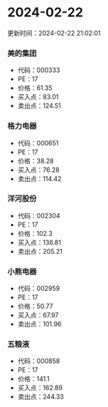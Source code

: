 # 2024-02-22 
 更新时间：2024-02-22 21:02:01 

### 美的集团
* 代码：000333
* PE：17
* 价格：61.35
* 买入点：83.01
* 卖出点：124.51

### 格力电器
* 代码：000651
* PE：17
* 价格：38.28
* 买入点：76.28
* 卖出点：114.42

### 洋河股份
* 代码：002304
* PE：17
* 价格：102.3
* 买入点：136.81
* 卖出点：205.21

### 小熊电器
* 代码：002959
* PE：17
* 价格：50.77
* 买入点：67.97
* 卖出点：101.96

### 五粮液
* 代码：000858
* PE：17
* 价格：141.1
* 买入点：162.89
* 卖出点：244.33
